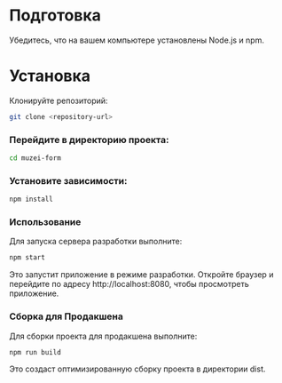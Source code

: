 # Подготовка
Убедитесь, что на вашем компьютере установлены Node.js и npm.

# Установка
Клонируйте репозиторий:
```bash
git clone <repository-url>
```

### Перейдите в директорию проекта:
```bash
cd muzei-form
```
### Установите зависимости:
```bash
npm install
```

### Использование
Для запуска сервера разработки выполните:
```bash
npm start
```
Это запустит приложение в режиме разработки. Откройте браузер и перейдите по адресу http://localhost:8080, чтобы просмотреть приложение.

### Сборка для Продакшена
Для сборки проекта для продакшена выполните:
```bash
npm run build
```
Это создаст оптимизированную сборку проекта в директории dist.

